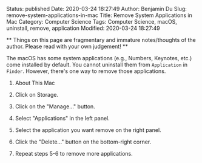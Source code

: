 Status: published
Date: 2020-03-24 18:27:49
Author: Benjamin Du
Slug: remove-system-applications-in-mac
Title: Remove System Applications in Mac
Category: Computer Science
Tags: Computer Science, macOS, uninstall, remove, application
Modified: 2020-03-24 18:27:49

**
Things on this page are fragmentary and immature notes/thoughts of the author.
Please read with your own judgement!
**


The macOS has some system applications (e.g., Numbers, Keynotes, etc.) come installed by default.
You cannot uninstall them from `Application` in `Finder`.
However,
there's one way to remove those applications.

1. About This Mac

2. Click on Storage.

3. Click on the "Manage..." button.

4. Select "Applications" in the left panel.

5. Select the application you want remove on the right panel.

6. Click the "Delete..." button on the bottom-right corner.

7. Repeat steps 5-6 to remove more applications.